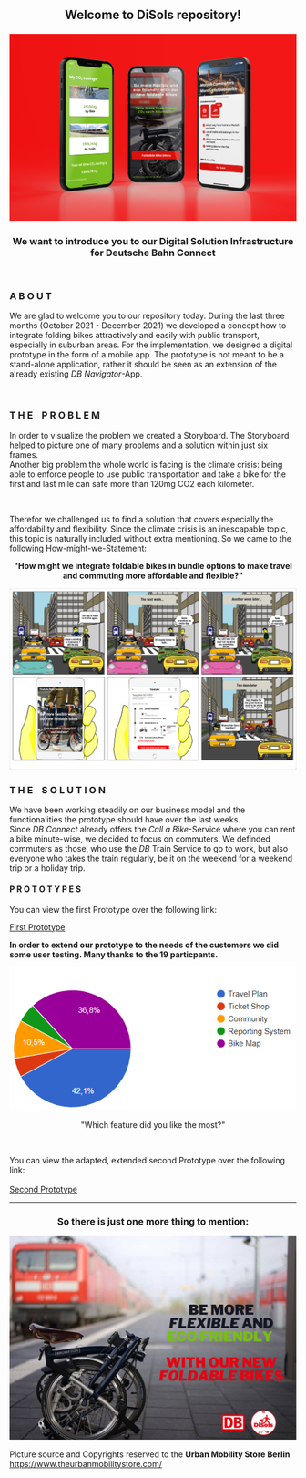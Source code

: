 <h2> <p align="center">Welcome to DiSoIs repository! </p> </h2>

![](https://raw.githubusercontent.com/gxc-challenge-winter21/gxc-team-1/main/Resources/Prototyping/AppPresentation.jpg?token=AO4J6NCY5WYSTNX7H4UZKQLBYNF3G)

<h3>
<p align="center">
We want to introduce you to our Digital Solution Infrastructure for Deutsche Bahn Connect
  <br/>
  </p>
</h3>
<br/>

<h3> A B O U T </h3>
<p>
  We are glad to welcome you to our repository today. During the last three months (October 2021 - December 2021) we developed a concept how to integrate folding bikes attractively and easily with public transport, especially in suburban areas. For the implementation, we designed a digital prototype in the form of a mobile 
  app. The prototype is not meant to be a stand-alone application, rather it should be seen as an extension of the already existing <i>DB Navigator</i>-App. 
</p>
<br>

<h3> T H E &nbsp;&nbsp; P R O B L E M </h3>
<p>
In order to visualize the problem we created a Storyboard. The Storyboard helped to picture one of many problems and a solution within just six frames. <br/> 
Another big problem the whole world is facing is the climate crisis: being able to enforce people to use public transportation and take a bike for the first and last mile can safe more than 120mg CO2 each kilometer.  
</p>
<br/>

Therefor we challenged us to find a solution that covers especially the affordability and flexibility. Since the climate crisis is an inescapable topic, this topic is naturally included without extra mentioning. So we came to the following How-might-we-Statement:

<p align="center">
<b>"How might we integrate foldable bikes in bundle options to make travel and commuting more affordable and flexible?"</b>
</p>


![](https://raw.githubusercontent.com/gxc-challenge-winter21/gxc-team-1/bf0e3b8105d0e5418033182fc410a0ec5fc67b5a/Resources/Storyboard/StoryBoardDiSoIs.jpeg?token=AO4J6NDIX7ZGOD5A3EOQ3QLBYMSCG)

<h3> T H E &nbsp;&nbsp; S O L U T I O N </h3>
<p>
We have been working steadily on our business model and the functionalities the prototype should have over the last weeks. <br>
Since <i>DB Connect</i> already offers the <i>Call a Bike</i>-Service where you can rent a bike minute-wise, we decided to focus on commuters. We definded commuters as those, who use the <i>DB</i> Train Service to go to work, but also everyone who takes the train regularly, be it on the weekend for a weekend trip or a holiday trip. <br>
</p>

<H4> P R O T O T Y P E S </H4>

You can view the first Prototype over the following link:

[First Prototype](https://github.com/gxc-challenge-winter21/gxc-team-1/wiki/Sprint-1---Prototyping)

<b> In order to extend our prototype to the needs of the customers we did some user testing. Many thanks to the 19 particpants. </b> <br>

![](https://raw.githubusercontent.com/gxc-challenge-winter21/gxc-team-1/a0b238383d7cb05becd06cd0d1b76aa4f6967905/Resources/User%20Testing/survey_5.2.png?token=AO4J6NAGSTFOSRCM7RKCCODBYMSDG)

<p align="center">
"Which feature did you like the most?"
</p>

<br>

You can view the adapted, extended second Prototype over the following link:
<br>
<br>
[Second Prototype](https://github.com/gxc-challenge-winter21/gxc-team-1/wiki/Sprint-2-Prototyping)

---

<h3> <p align="center"> So there is just one more thing to mention: </p> </h3>

![](https://raw.githubusercontent.com/gxc-challenge-winter21/gxc-team-1/main/Resources/Pitch/Elevator%20Pitch%20Picture.png?token=AO4J6NCVHF5RODQHH77AZPTBYMSEA)

Picture source and Copyrights reserved to the <b>Urban Mobility Store Berlin</b> https://www.theurbanmobilitystore.com/
